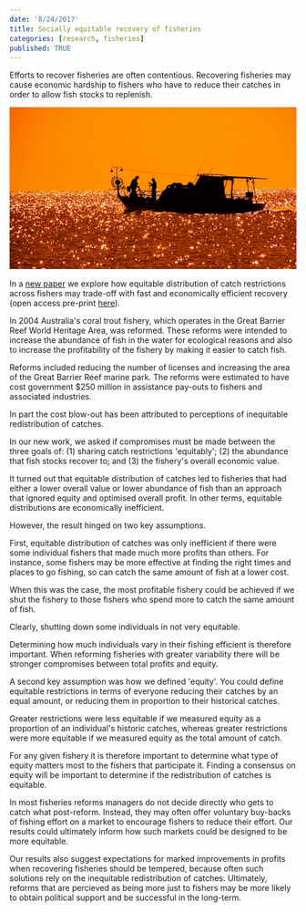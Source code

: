 ```yaml
---
date: '8/24/2017'
title: Socially equitable recovery of fisheries
categories: [research, fisheries]
published: TRUE
---
```


Efforts to recover fisheries are often contentious. Recovering fisheries may cause economic hardship to fishers who have to reduce their catches in order to allow fish stocks to replenish.

![](fishing-boat.jpg)

In a [new paper](http://onlinelibrary.wiley.com/doi/10.1111/faf.12240/full) we explore how equitable distribution of catch restrictions across fishers may trade-off with fast and economically efficient recovery (open access pre-print [here](https://www.researchgate.net/profile/Christopher_Brown64/publication/319183787_Trade-offs_in_triple-bottom-line_outcomes_when_recovering_fisheries/links/5999faa9aca272e41d3ec674/Trade-offs-in-triple-bottom-line-outcomes-when-recovering-fisheries.pdf?_iepl%5BhomeFeedViewId%5D=kbBchaxbMEfcokuvJ0hpzyj7&_iepl%5Bcontexts%5D%5B0%5D=pcfhf&_iepl%5BinteractionType%5D=publicationDownload&origin=publication_detail&ev=pub_int_prw_xdl&msrp=Mb0IBGoQbf7sombAatlNZk0TANJFcbVNsiOZIymieP5V4rdVIA97dT1tJBWAmPYCvQxyxrOjsCmb-fwA_tKuhmaC2lz6uaYp5A3l6v3Rg8ZdUUn5VxEg3yk_.MqJhvbyNhiIAgbaIKZgCzBM7ygTaSBM0ZqvxrDthTRxbOT4vn-ysJsQDNv7d-uixaCMhU_R30-eICqt7QQixARMQr3dvu0B1Roif-A.77iUCoGpmaeUInnjdURCcZF1DfOe2JF5SK3MvK9WdV-9B96Hb7j__QGAeKV6uO_77x0cXOW4w99QydjdWzcC9h_9G1D5HWSB-h1_Og.Q8-qg-_82QOnxQBY5of-SVRy6vBtWW_Y_un8azt6UujgYGi8bBmSR9i4NwEhQ0M0T5txjtjdtbP869S0umy9R_jg1fSRb8RLyyFhog)).

In 2004 Australia's coral trout fishery, which operates in the Great Barrier Reef World Heritage Area, was reformed. These reforms were intended to increase the abundance of fish in the water for ecological reasons and also to increase the profitability of the fishery by making it easier to catch fish.

Reforms included reducing the number of licenses and increasing the area of the Great Barrier Reef marine park. The reforms were estimated to have cost government $250 million in assistance pay-outs to fishers and associated industries.

In part the cost blow-out has been attributed to perceptions of inequitable redistribution of catches.

In our new work, we asked if compromises must be made between the three goals of: (1) sharing catch restrictions 'equitably'; (2) the abundance that fish stocks recover to; and (3) the fishery's overall economic value.

It turned out that equitable distribution of catches led to fisheries that had either a lower overall value or lower abundance of fish than an approach that ignored equity and optimised overall profit. In other terms, equitable distributions are economically inefficient.

However, the result hinged on two key assumptions.

First, equitable distribution of catches was only inefficient if there were some individual fishers that made much more profits than others. For instance, some fishers may be more effective at finding the right times and places to go fishing, so can catch the same amount of fish at a lower cost.

When this was the case, the most profitable fishery could be achieved if we shut the fishery to those fishers who spend more to catch the same amount of fish.

Clearly, shutting down some individuals in not very equitable.

Determining how much individuals vary in their fishing efficient is therefore important. When reforming fisheries with greater variability there will be stronger compromises between total profits and equity.

A second key assumption was how we defined 'equity'. You could define equitable restrictions in terms of everyone reducing their catches by an equal amount, or reducing them in proportion to their historical catches.

Greater restrictions were less equitable if we measured equity as a proportion of an individual's historic catches, whereas greater restrictions were more equitable if we measured equity as the total amount of catch.

For any given fishery it is therefore important to determine what type of equity matters most to the fishers that participate it. Finding a consensus on equity will be important to determine if the redistribution of catches is equitable.

In most fisheries reforms managers do not decide directly who gets to catch what post-reform. Instead, they may often offer voluntary buy-backs of fishing effort on a market to encourage fishers to reduce their effort. Our results could ultimately inform how such markets could be designed to be more equitable.

Our results also suggest expectations for marked improvements in profits when recovering fisheries should be tempered, because often such solutions rely on the inequitable redistribution of catches. Ultimately, reforms that are percieved as being more just to fishers may be more likely to obtain political support and be successful in the long-term.
